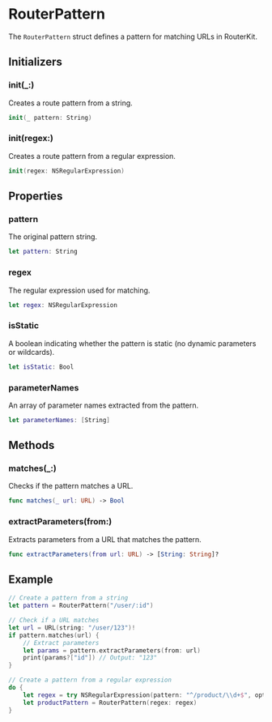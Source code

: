 # RouterPattern

The `RouterPattern` struct defines a pattern for matching URLs in RouterKit.

## Initializers

### init(_:)

Creates a route pattern from a string.

```swift
init(_ pattern: String)
```

### init(regex:)

Creates a route pattern from a regular expression.

```swift
init(regex: NSRegularExpression)
```

## Properties

### pattern

The original pattern string.

```swift
let pattern: String
```

### regex

The regular expression used for matching.

```swift
let regex: NSRegularExpression
```

### isStatic

A boolean indicating whether the pattern is static (no dynamic parameters or wildcards).

```swift
let isStatic: Bool
```

### parameterNames

An array of parameter names extracted from the pattern.

```swift
let parameterNames: [String]
```

## Methods

### matches(_:)

Checks if the pattern matches a URL.

```swift
func matches(_ url: URL) -> Bool
```

### extractParameters(from:)

Extracts parameters from a URL that matches the pattern.

```swift
func extractParameters(from url: URL) -> [String: String]?
```

## Example

```swift
// Create a pattern from a string
let pattern = RouterPattern("/user/:id")

// Check if a URL matches
let url = URL(string: "/user/123")!
if pattern.matches(url) {
    // Extract parameters
    let params = pattern.extractParameters(from: url)
    print(params?["id"]) // Output: "123"
}

// Create a pattern from a regular expression
do {
    let regex = try NSRegularExpression(pattern: "^/product/\\d+$", options: [])
    let productPattern = RouterPattern(regex: regex)
}
```